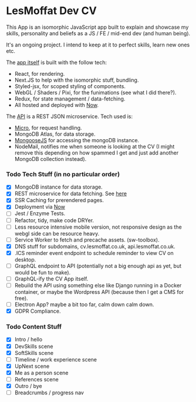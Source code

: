 LesMoffat Dev CV
================

This App is an isomorphic JavaScript app built to explain and showcase my skills, personality and beliefs as a JS / FE / mid-end dev (and human being).

It's an ongoing project. I intend to keep at it to perfect skills, learn new ones etc.

The [app itself](https://cv.lesmoffat.co.uk/cv) is built with the follow tech: 
- React, for rendering.
- Next.JS to help with the isomorphic stuff, bundling.
- Styled-jsx, for scoped styling of components.
- WebGL / Shaders / Pixi, for the funimations (see what I did there?).
- Redux, for state management / data-fetching.
- All hosted and deployed with [Now](http://zeit.co/now).

The [API](https://github.com/lesbaa/cv-api) is a REST JSON microservice. Tech used is:
- [Micro](https://github.com/zeit/micro), for request handling.
- MongoDB Atlas, for data storage.
- [MongooseJS](https://mongoosejs.com/) for accessing the mongoDB instance.
- NodeMail, notifies me when someone is looking at the CV (I might remove this depending on how spammed I get and just add another MongoDB collection instead).

### Todo Tech Stuff (in no particular order)
- [x] MongoDB instance for data storage.
- [x] REST microservice for data fetching. See [here](https://github.com/lesbaa/cv-api)
- [x] SSR Caching for prerendered pages.
- [x] Deployment via [Now](http://zeit.co/now)
- [ ] Jest / Enzyme Tests.
- [ ] Refactor, tidy, make code DRYer.
- [ ] Less resource intensive mobile version, not responsive design as the webgl side can be resource heavy.
- [ ] Service Worker to fetch and precache assets. (sw-toolbox).
- [x] DNS stuff for subdomains, cv.lesmoffat.co.uk, api.lesmoffat.co.uk.
- [x] .ICS reminder event endpoint to schedule reminder to view CV on desktop.
- [ ] GraphQL endpoint to API (potentially not a big enough api as yet, but would be fun to make).
- [ ] GraphQL-ify the CV App itself.
- [ ] Rebuild the API using something else like Django running in a Docker container, or maybe the Wordpress API (because then I get a CMS for free).
- [ ] Electron App? maybe a bit too far, calm down calm down.
- [x] GDPR Compliance.

### Todo Content Stuff

- [x] Intro / hello
- [x] DevSkills scene
- [x] SoftSkills scene
- [ ] Timeline / work experience scene
- [x] UpNext scene
- [x] Me as a person scene
- [ ] References scene
- [x] Outro / bye
- [ ] Breadcrumbs / progress nav